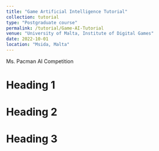```yaml
---
title: "Game Artificial Intelligence Tutorial"
collection: tutorial
type: "Postgraduate course"
permalink: /tutorial/Game-AI-Tutorial
venue: "University of Malta, Institute of Digital Games"
date: 2022-10-01
location: "Msida, Malta"
---
```


Ms. Pacman AI Competition

Heading 1
======

Heading 2
======

Heading 3
======
